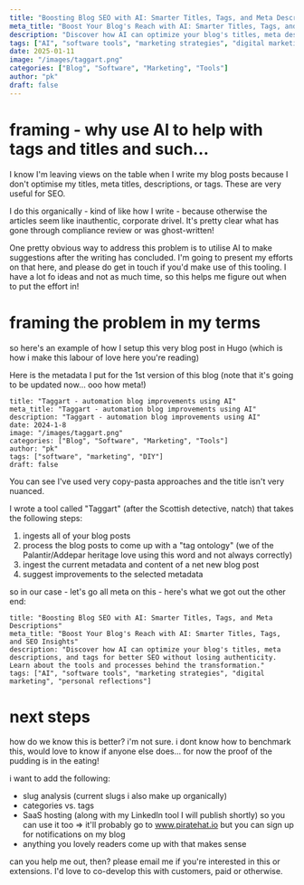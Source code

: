 ```yaml
---
title: "Boosting Blog SEO with AI: Smarter Titles, Tags, and Meta Descriptions"
meta_title: "Boost Your Blog's Reach with AI: Smarter Titles, Tags, and SEO Insights"
description: "Discover how AI can optimize your blog's titles, meta descriptions, and tags for better SEO without losing authenticity. Learn about the tools and processes behind the transformation."
tags: ["AI", "software tools", "marketing strategies", "digital marketing", "personal reflections"]
date: 2025-01-11
image: "/images/taggart.png"
categories: ["Blog", "Software", "Marketing", "Tools"]
author: "pk"
draft: false
---
```


# framing - why use AI to help with tags and titles and such...

I know I'm leaving views on the table when I write my blog posts because I don't optimise 
my titles, meta titles, descriptions, or tags. These are very useful for SEO.

I do this organically - kind of like how I write - because otherwise the articles seem like inauthentic, corporate drivel. It's pretty clear what has gone through compliance review or was ghost-written!

One pretty obvious way to address this problem is to utilise AI to make suggestions after the
writing has concluded. I'm going to present my efforts on that here, and please do get in touch
if you'd make use of this tooling. I have a lot fo ideas and not as much time, so this helps me
figure out when to put the effort in!

# framing the problem in my terms

so here's an example of how I setup this very blog post in Hugo (which is how i make this 
labour of love here you're reading)

Here is the metadata I put for the 1st version of this blog (note that it's going to be updated
now... ooo how meta!)

```
title: "Taggart - automation blog improvements using AI"
meta_title: "Taggart - automation blog improvements using AI"
description: "Taggart - automation blog improvements using AI"
date: 2024-1-8
image: "/images/taggart.png"
categories: ["Blog", "Software", "Marketing", "Tools"]
author: "pk"
tags: ["software", "marketing", "DIY"]
draft: false
```

You can see I've used very copy-pasta approaches and the title isn't very nuanced.

I wrote a tool called "Taggart" (after the Scottish detective, natch) that takes the following steps:
1. ingests all of your blog posts
2. process the blog posts to come up with a "tag ontology" (we of the Palantir/Addepar heritage love
using this word and not always correctly) 
3. ingest the current metadata and content of a net new blog post
4. suggest improvements to the selected metadata

so in our case - let's go all meta on this - here's what we got out the other end:
```
title: "Boosting Blog SEO with AI: Smarter Titles, Tags, and Meta Descriptions"
meta_title: "Boost Your Blog's Reach with AI: Smarter Titles, Tags, and SEO Insights"
description: "Discover how AI can optimize your blog's titles, meta descriptions, and tags for better SEO without losing authenticity. Learn about the tools and processes behind the transformation."
tags: ["AI", "software tools", "marketing strategies", "digital marketing", "personal reflections"]
```

# next steps

how do we know this is better? i'm not sure. i dont know how to benchmark this, would love to
know if anyone else does... for now the proof of the pudding is in the eating!

i want to add the following:
- slug analysis (current slugs i also make up organically)
- categories vs. tags
- SaaS hosting (along with my LinkedIn tool I will publish shortly) so you can use it too
=> it'll probably go to www.piratehat.io but you can sign up for notifications on my blog
- anything you lovely readers come up with that makes sense

can you help me out, then? please email me if you're interested in this or extensions. I'd
love to co-develop this with customers, paid or otherwise. 
